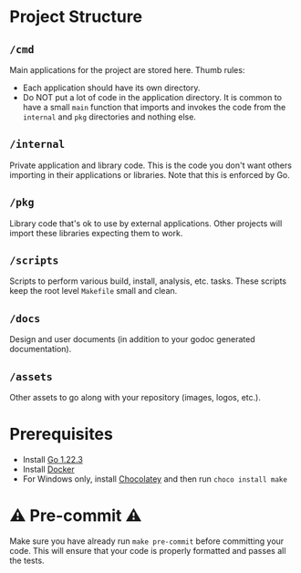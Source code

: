 # Project Structure

## `/cmd`

Main applications for the project are stored here. Thumb rules:

- Each application should have its own directory.
- Do NOT put a lot of code in the application directory. It is common to have a small `main` function that imports and
  invokes the code from the `internal` and `pkg` directories and nothing else.

## `/internal`

Private application and library code. This is the code you don't want others importing in their applications or
libraries. Note that this is enforced by Go.

## `/pkg`

Library code that's ok to use by external applications. Other projects will import these
libraries expecting them to work.

## `/scripts`

Scripts to perform various build, install, analysis, etc. tasks. These scripts keep the root level `Makefile` small and
clean.

## `/docs`

Design and user documents (in addition to your godoc generated documentation).

## `/assets`

Other assets to go along with your repository (images, logos, etc.).

# Prerequisites

- Install [Go 1.22.3](https://golang.org/doc/install)
- Install [Docker](https://docs.docker.com/get-docker/)
- For Windows only, install [Chocolatey](https://chocolatey.org/install) and
  then run `choco install make`

# ⚠️ Pre-commit ⚠️

Make sure you have already run `make pre-commit` before committing your code. This will ensure that your code is
properly formatted and passes all the tests.